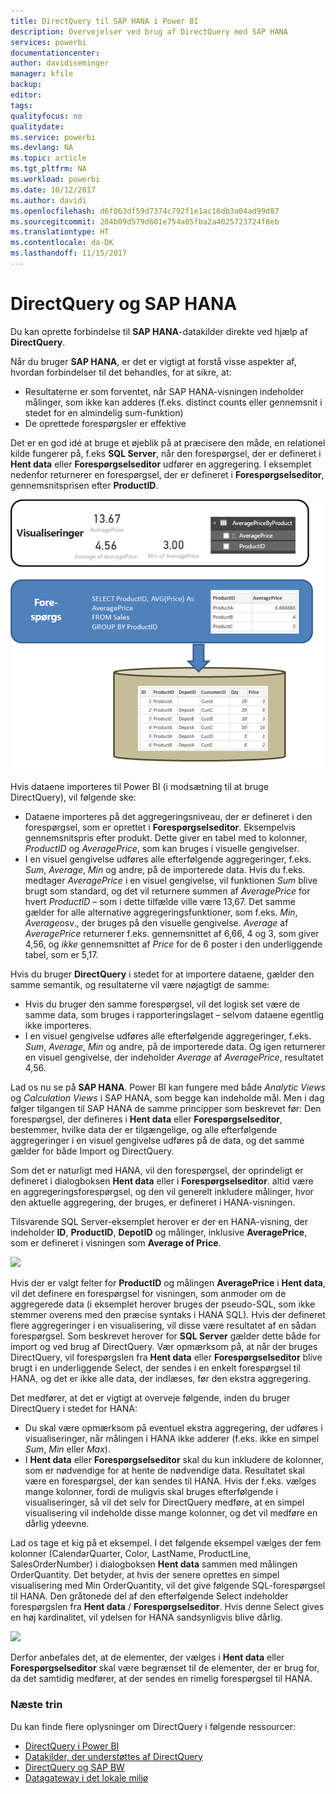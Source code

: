 ```yaml
---
title: DirectQuery til SAP HANA i Power BI
description: Overvejelser ved brug af DirectQuery med SAP HANA
services: powerbi
documentationcenter: 
author: davidiseminger
manager: kfile
backup: 
editor: 
tags: 
qualityfocus: no
qualitydate: 
ms.service: powerbi
ms.devlang: NA
ms.topic: article
ms.tgt_pltfrm: NA
ms.workload: powerbi
ms.date: 10/12/2017
ms.author: davidi
ms.openlocfilehash: d6f863df59d7374c792f1e1ac16db3a04ad99d87
ms.sourcegitcommit: 284b09d579d601e754a05fba2a4025723724f8eb
ms.translationtype: HT
ms.contentlocale: da-DK
ms.lasthandoff: 11/15/2017
---
```

# <a name="directquery-and-sap-hana"></a>DirectQuery og SAP HANA
Du kan oprette forbindelse til **SAP HANA**-datakilder direkte ved hjælp af **DirectQuery**.

Når du bruger **SAP HANA**, er det er vigtigt at forstå visse aspekter af, hvordan forbindelser til det behandles, for at sikre, at:

* Resultaterne er som forventet, når SAP HANA-visningen indeholder målinger, som ikke kan adderes (f.eks. distinct counts eller gennemsnit i stedet for en almindelig sum-funktion)
* De oprettede forespørgsler er effektive

Det er en god idé at bruge et øjeblik på at præcisere den måde, en relationel kilde fungerer på, f.eks **SQL Server**, når den forespørgsel, der er defineret i **Hent data** eller **Forespørgselseditor** udfører en aggregering. I eksemplet nedenfor returnerer en forespørgsel, der er defineret i **Forespørgselseditor**, gennemsnitsprisen efter **ProductID**.

![](media/desktop-directquery-sap-hana/directquery-sap-hana_01.png)

Hvis dataene importeres til Power BI (i modsætning til at bruge DirectQuery), vil følgende ske:

* Dataene importeres på det aggregeringsniveau, der er defineret i den forespørgsel, som er oprettet i **Forespørgselseditor**. Eksempelvis gennemsnitspris efter produkt. Dette giver en tabel med to kolonner, *ProductID* og *AveragePrice*, som kan bruges i visuelle gengivelser.
* I en visuel gengivelse udføres alle efterfølgende aggregeringer, f.eks. *Sum*, *Average*, *Min* og andre, på de importerede data.  Hvis du f.eks. medtager *AveragePrice* i en visuel gengivelse, vil funktionen *Sum* blive brugt som standard, og det vil returnere summen af *AveragePrice* for hvert *ProductID* – som i dette tilfælde ville være 13,67. Det samme gælder for alle alternative aggregeringsfunktioner, som f.eks. *Min*, *Average*osv., der bruges på den visuelle gengivelse. *Average* af *AveragePrice* returnerer f.eks. gennemsnittet af 6,66, 4 og 3, som giver 4,56, og *ikke* gennemsnittet af *Price* for de 6 poster i den underliggende tabel, som er 5,17.

Hvis du bruger **DirectQuery** i stedet for at importere dataene, gælder den samme semantik, og resultaterne vil være nøjagtigt de samme:

* Hvis du bruger den samme forespørgsel, vil det logisk set være de samme data, som bruges i rapporteringslaget – selvom dataene egentlig ikke importeres.
* I en visuel gengivelse udføres alle efterfølgende aggregeringer, f.eks. *Sum*, *Average*, *Min* og andre, på de importerede data. Og igen returnerer en visuel gengivelse, der indeholder *Average* af *AveragePrice*, resultatet 4,56.

Lad os nu se på **SAP HANA**. Power BI kan fungere med både *Analytic Views* og *Calculation Views* i SAP HANA, som begge kan indeholde mål. Men i dag følger tilgangen til SAP HANA de samme principper som beskrevet før: Den forespørgsel, der defineres i **Hent data** eller **Forespørgselseditor**, bestemmer, hvilke data der er tilgængelige, og alle efterfølgende aggregeringer i en visuel gengivelse udføres på de data, og det samme gælder for både Import og DirectQuery.

Som det er naturligt med HANA, vil den forespørgsel, der oprindeligt er defineret i dialogboksen **Hent data** eller i **Forespørgselseditor**. altid være en aggregeringsforespørgsel, og den vil generelt inkludere målinger, hvor den aktuelle aggregering, der bruges, er defineret i HANA-visningen.

Tilsvarende SQL Server-eksemplet herover er der en HANA-visning, der indeholder **ID**, **ProductID**, **DepotID** og målinger, inklusive **AveragePrice**, som er defineret i visningen som **Average of Price**.

![](media/desktop-directquery-sap-hana/directquery-sap-hana_02.png)

Hvis der er valgt felter for **ProductID** og målingen **AveragePrice** i **Hent data**, vil det definere en forespørgsel for visningen, som anmoder om de aggregerede data (i eksemplet herover bruges der pseudo-SQL, som ikke stemmer overens med den præcise syntaks i HANA SQL). Hvis der defineret flere aggregeringer i en visualisering, vil disse være resultatet af en sådan forespørgsel. Som beskrevet herover for **SQL Server** gælder dette både for import og ved brug af DirectQuery. Vær opmærksom på, at når der bruges DirectQuery, vil forespørgslen fra **Hent data** eller **Forespørgselseditor** blive brugt i en underliggende Select, der sendes i en enkelt forespørgsel til HANA, og det er ikke alle data, der indlæses, før den ekstra aggregering.

Det medfører, at det er vigtigt at overveje følgende, inden du bruger DirectQuery i stedet for HANA:

* Du skal være opmærksom på eventuel ekstra aggregering, der udføres i visualiseringer, når målingen i HANA ikke adderer (f.eks. ikke en simpel *Sum*, *Min* eller *Max*).
* I **Hent data** eller **Forespørgselseditor** skal du kun inkludere de kolonner, som er nødvendige for at hente de nødvendige data. Resultatet skal være en forespørgsel, der kan sendes til HANA. Hvis der f.eks. vælges mange kolonner, fordi de muligvis skal bruges efterfølgende i visualiseringer, så vil det selv for DirectQuery medføre, at en simpel visualisering vil indeholde disse mange kolonner, og det vil medføre en dårlig ydeevne.

Lad os tage et kig på et eksempel. I det følgende eksempel vælges der fem kolonner (CalendarQuarter, Color, LastName, ProductLine, SalesOrderNumber) i dialogboksen **Hent data** sammen med målingen OrderQuantity. Det betyder, at hvis der senere oprettes en simpel visualisering med Min OrderQuantity, vil det give følgende SQL-forespørgsel til HANA. Den gråtonede del af den efterfølgende Select indeholder forespørgslen fra **Hent data** / **Forespørgselseditor**. Hvis denne Select gives en høj kardinalitet, vil ydelsen for HANA sandsynligvis blive dårlig.

![](media/desktop-directquery-sap-hana/directquery-sap-hana_03.png)

Derfor anbefales det, at de elementer, der vælges i **Hent data** eller **Forespørgselseditor** skal være begrænset til de elementer, der er brug for, da det samtidig medfører, at der sendes en rimelig forespørgsel til HANA.

### <a name="next-steps"></a>Næste trin
Du kan finde flere oplysninger om DirectQuery i følgende ressourcer:

* [DirectQuery i Power BI](desktop-directquery-about.md)
* [Datakilder, der understøttes af DirectQuery](desktop-directquery-data-sources.md)
* [DirectQuery og SAP BW](desktop-directquery-sap-bw.md)
* [Datagateway i det lokale miljø](service-gateway-onprem.md)

